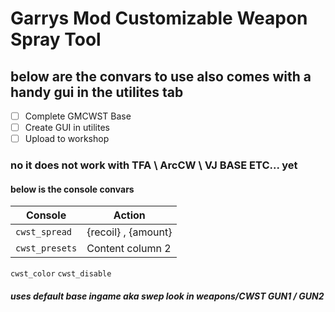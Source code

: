 # Garrys Mod Customizable Weapon Spray Tool










## below are the convars to use also comes with a handy gui in the utilites tab

 - [ ]  Complete GMCWST Base
 - [ ]  Create GUI in utilites
 - [ ]  Upload to workshop 
### no it does not work with TFA \ ArcCW \ VJ BASE ETC... yet

#### below is the console convars 
Console | Action
------------ | -------------
```cwst_spread``` | {recoil} , {amount} | {spread} , {amount}
```cwst_presets``` | Content column 2
```cwst_color```
```cwst_disable```
##### uses default base ingame aka swep look in weapons/CWST GUN1 / GUN2

